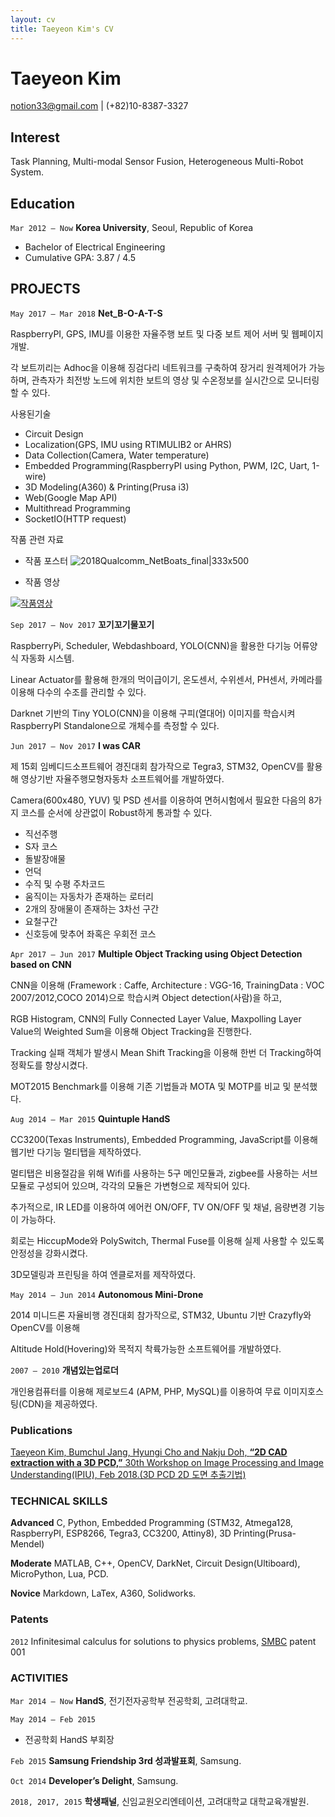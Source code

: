 ```yaml
---
layout: cv
title: Taeyeon Kim's CV
---
```

# Taeyeon Kim

<div id="webaddress">
<a href="notion33@gmail.com">notion33@gmail.com</a>
| (+82)10-8387-3327
</div>


## Interest

Task Planning, Multi-modal Sensor Fusion, Heterogeneous Multi-Robot System.

## Education

`Mar 2012 – Now`
__Korea University__, Seoul, Republic of Korea
- Bachelor of Electrical Engineering
- Cumulative GPA: 3.87 / 4.5


## PROJECTS

`May 2017 – Mar 2018`
 __Net_B-O-A-T-S__

RaspberryPI, GPS, IMU를 이용한 자율주행 보트 및 다중 보트 제어 서버 및 웹페이지 개발.

각 보트끼리는 Adhoc을 이용해 징검다리 네트워크를 구축하여 장거리 원격제어가 가능하며, 관측자가 최전방 노드에 위치한 보트의 영상 및 수온정보를 실시간으로 모니터링 할 수 있다.

 사용된기술
- Circuit Design
- Localization(GPS, IMU using RTIMULIB2 or AHRS)
- Data Collection(Camera, Water temperature)
- Embedded Programming(RaspberryPI using Python, PWM, I2C, Uart, 1-wire)
- 3D Modeling(A360) & Printing(Prusa i3)
- Web(Google Map API)
- Multithread Programming
- SocketIO(HTTP request)
 
 작품 관련 자료

- 작품 포스터
![2018Qualcomm_NetBoats_final|333x500](http://drive.google.com/uc?export=view&id=1lMW6f3SK_3ZcnGbU5s2FbLtU7i8ed737)

- 작품 영상

[![작품영상](http://img.youtube.com/vi/iYtUNEpcacs/0.jpg)](https://youtu.be/iYtUNEpcacs)

`Sep 2017 – Nov 2017`
 __꼬기꼬기물꼬기__

RaspberryPi, Scheduler, Webdashboard, YOLO(CNN)을 활용한 다기능 어류양식 자동화 시스템.

Linear Actuator를 활용해 한개의 먹이급이기, 온도센서, 수위센서, PH센서, 카메라를 이용해 다수의 수조를 관리할 수 있다.

Darknet 기반의 Tiny YOLO(CNN)을 이용해 구피(열대어) 이미지를 학습시켜 RaspberryPI Standalone으로 개체수를 측정할 수 있다.


`Jun 2017 – Nov 2017`
 __I was CAR__

제 15회 임베디드소프트웨어 경진대회 참가작으로 Tegra3, STM32, OpenCV를 활용해 영상기반 자율주행모형자동차 소프트웨어를 개발하였다.

Camera(600x480, YUV) 및 PSD 센서를 이용하여 면허시험에서 필요한 다음의 8가지 코스를 순서에 상관없이 Robust하게 통과할 수 있다.
- 직선주행
- S자 코스
- 돌발장애물
- 언덕
- 수직 및 수평 주차코드
- 움직이는 자동차가 존재하는 로터리
- 2개의 장애물이 존재하는 3차선 구간
- 요철구간
- 신호등에 맞추어 좌혹은 우회전 코스


`Apr 2017 – Jun 2017`
 __Multiple Object Tracking using Object Detection based on CNN__

CNN을 이용해 (Framework : Caffe, Architecture : VGG-16, TrainingData : VOC 2007/2012,COCO 2014)으로 학습시켜 Object detection(사람)을 하고,

RGB Histogram, CNN의 Fully Connected Layer Value, Maxpolling Layer Value의 Weighted Sum을 이용해 Object Tracking을 진행한다.

Tracking 실패 객체가 발생시 Mean Shift Tracking을 이용해 한번 더 Tracking하여 정확도를 향상시켰다.

MOT2015 Benchmark를 이용해 기존 기법들과 MOTA 및 MOTP를 비교 및 분석했다.


`Aug 2014 – Mar 2015`
 __Quintuple HandS__

CC3200(Texas Instruments), Embedded Programming, JavaScript를 이용해 웹기반 다기능 멀티탭을 제작하였다.

멀티탭은 비용절감을 위해 Wifi를 사용하는 5구 메인모듈과, zigbee를 사용하는 서브모듈로 구성되어 있으며, 각각의 모듈은 가변형으로 제작되어 있다.

추가적으로, IR LED를 이용하여 에어컨 ON/OFF, TV ON/OFF 및 채널, 음량변경 기능이 가능하다.

회로는 HiccupMode와 PolySwitch, Thermal Fuse를 이용해 실제 사용할 수 있도록 안정성을 강화시켰다.

3D모델링과 프린팅을 하여 엔클로저를 제작하였다.


`May 2014 – Jun 2014`
 __Autonomous Mini-Drone__

2014 미니드론 자율비행 경진대회 참가작으로, STM32, Ubuntu 기반 Crazyfly와 OpenCV를 이용해

Altitude Hold(Hovering)와 목적지 착륙가능한 소프트웨어를 개발하였다.


`2007 – 2010`
 __개념있는업로더__

개인용컴퓨터를 이용해 제로보드4 (APM, PHP, MySQL)를 이용하여 무료 이미지호스팅(CDN)을 제공하였다.

### Publications

[Taeyeon Kim, Bumchul Jang, Hyungi Cho and Nakju Doh, __“2D CAD extraction with a 3D PCD,”__ 30th Workshop on Image Processing and Image Understanding(IPIU), Feb 2018.(3D PCD 2D 도면 추출기법)](http://m.site.naver.com/0nyqQ)

### TECHNICAL SKILLS

__Advanced__ C, Python, Embedded Programming (STM32, Atmega128, RaspberryPI, ESP8266, Tegra3, CC3200, Attiny8), 3D Printing(Prusa-Mendel)

__Moderate__ MATLAB, C++, OpenCV, DarkNet, Circuit Design(Ultiboard), MicroPython, Lua, PCD.

__Novice__ Markdown, LaTex, A360, Solidworks.

### Patents

`2012`
Infinitesimal calculus for solutions to physics problems, [SMBC](http://www.techdirt.com/articles/20121011/09312820678/if-patents-had-been-around-time-newton.shtml) patent 001


### ACTIVITIES

`Mar 2014 – Now`
__HandS__, 전기전자공학부 전공학회, 고려대학교.

`May 2014 – Feb 2015`
- 전공학회 HandS 부회장

`Feb 2015`
__Samsung Friendship 3rd 성과발표회__, Samsung.

`Oct 2014`
__Developer’s Delight__, Samsung.

`2018, 2017, 2015`
__학생패널__, 신임교원오리엔테이션, 고려대학교 대학교육개발원.



<!-- ### Footer

Last updated: 04.03.2018 -->


